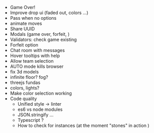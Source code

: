 - Game Over!
- Improve drop ui (faded out, colors ...)
- Pass when no options
- animate moves
- Share UUID
- Modals (game over, forfeit, )
- Validators:
 check game existing
- Forfeit option
- Chat room with messages
- Hover tooltips with help
- Allow team selection
- AUTO mode kills browser
- fix 3d models
- infinite floor? fog?
- threejs fundas
- colors, lights?
- Make color selection working
- Code quality
    - Unified style -> linter
    - es6 vs node modules
    - JSON.stringify ...
    - Typescript ?
    - How to check for instances (at the moment "stones" in action )
